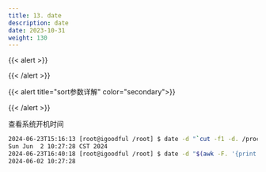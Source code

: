 ```yaml
---
title: 13. date
description: date
date: 2023-10-31
weight: 130
---
```

<style>
th, td {
  border: 1px solid rgb(190, 190, 190);
}
</style>
{{< alert >}}

{{< /alert >}}


{{< alert title="sort参数详解" color="secondary">}}

{{< /alert >}}


查看系统开机时间

```bash
2024-06-23T15:16:13 [root@igoodful /root] $ date -d "`cut -f1 -d. /proc/uptime` seconds ago"
Sun Jun  2 10:27:28 CST 2024
2024-06-23T16:40:18 [root@igoodful /root] $ date -d "$(awk -F. '{print $1}' /proc/uptime) second ago" +"%Y-%m-%d %H:%M:%S"
2024-06-02 10:27:28

```











